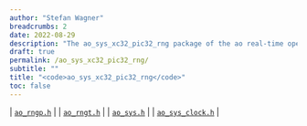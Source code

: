 ```yaml
---
author: "Stefan Wagner"
breadcrumbs: 2
date: 2022-08-29
description: "The ao_sys_xc32_pic32_rng package of the ao real-time operating system."
draft: true
permalink: /ao_sys_xc32_pic32_rng/ 
subtitle: ""
title: "<code>ao_sys_xc32_pic32_rng</code>"
toc: false
---
```


| [`ao_rngp.h`](ao_rngp.h.md) |
| [`ao_rngt.h`](ao_rngt.h.md) |
| [`ao_sys.h`](ao_sys.h.md) |
| [`ao_sys_clock.h`](ao_sys_clock.h.md) |

